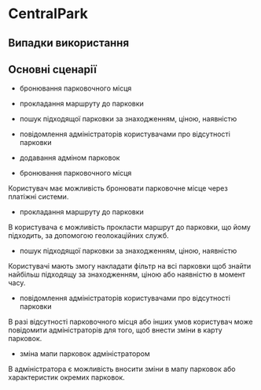 # CentralPark

## Випадки використання

## Основні сценарії

- бронювання парковочного місця
- прокладання маршруту до парковки
- пошук підходящої парковки за знаходженням, ціною, наявністю
- повідомлення адміністраторів користувачами про відсутності парковки
- додавання адміном парковок

- бронювання парковочного місця

Користувач має можливість бронювати парковочне місце через платіжні системи.

- прокладання маршруту до парковки

В користувача є можливість прокласти маршрут до парковки, що йому підходить, за допомогою 
геолокаційних служб. 

- пошук підходящої парковки за знаходженням, ціною, наявністю

Користувачі мають змогу накладати фільтр на всі парковки щоб знайти найбільш підходящу за знаходженням,
ціною або наявністю в момент часу.

- повідомлення адміністраторів користувачами про відсутності парковки

В разі відсутності парковочного місця або інших умов користувач може повідомити адміністраторів для
того, щоб внести зміни в карту парковок. 

- зміна мапи парковок адміністратором

В адміністратора є можливість вносити зміни в мапу парковок або характеристик окремих парковок.


